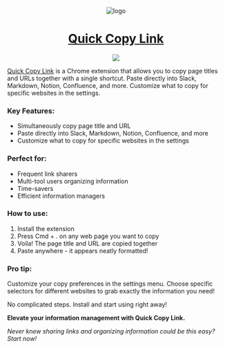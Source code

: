 <div align="center">
<img src="chrome-extension/public/icon-128.png" alt="logo"/>
<a href='https://chromewebstore.google.com/detail/quick-copy-link/ghofdmbmhcgkhjmgoeclmffmdgaocaaj?hl=ko'><h1> Quick Copy Link </h1></a>
  <img src="https://img.shields.io/chrome-web-store/users/ghofdmbmhcgkhjmgoeclmffmdgaocaaj" />
</div>

[Quick Copy Link](https://chrome.google.com/webstore/detail/quick-copy-link/ghofdmbmhcgkhjmgoeclmffmdgaocaaj) is a Chrome extension that allows you to copy page titles and URLs together with a single shortcut. Paste directly into Slack, Markdown, Notion, Confluence, and more. Customize what to copy for specific websites in the settings.

### Key Features:
- Simultaneously copy page title and URL
- Paste directly into Slack, Markdown, Notion, Confluence, and more
- Customize what to copy for specific websites in the settings

### Perfect for:
- Frequent link sharers
- Multi-tool users organizing information
- Time-savers
- Efficient information managers

### How to use:
1. Install the extension
2. Press Cmd + . on any web page you want to copy
3. Voila! The page title and URL are copied together
4. Paste anywhere - it appears neatly formatted!

### Pro tip:
Customize your copy preferences in the settings menu. Choose specific selectors for different websites to grab exactly the information you need!

No complicated steps. Install and start using right away!

**Elevate your information management with Quick Copy Link.**

*Never knew sharing links and organizing information could be this easy? Start now!*
